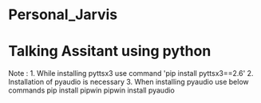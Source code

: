 # Personal_Jarvis
# Talking Assitant using python
 Note : 1. While installing pyttsx3  use command 'pip install pyttsx3==2.6'
        2. Installation of pyaudio is necessary
        3. When installing pyaudio use below commands 
              pip install pipwin
              pipwin install pyaudio
